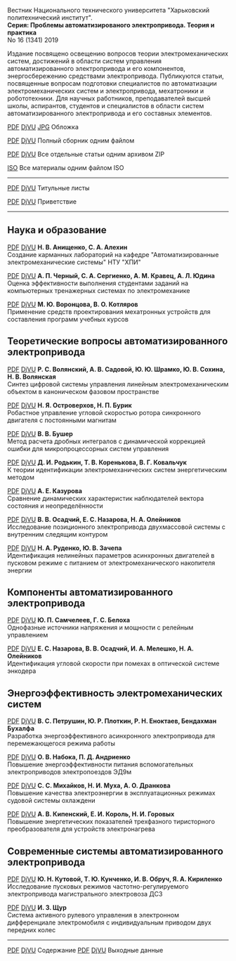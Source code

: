 Вестник Национального технического университета "Харьковский политехнический институт".  
**Серия: Проблемы автоматизированого электропривода. Теория и практика**  
No 16 (1341) 2019

Издание посвящено освещению вопросов теории электромеханических систем,
достижений в области систем управления автоматизированного
электропривода и его компонентов, энергосбережению средствами
электропривода. Публикуются статьи, посвященные вопросам подготовки
специалистов по автоматизации электромеханических систем и
электропривода, мехатроники и робототехники. Для научных работников,
преподавателей высшей школы, аспирантов, студентов и специалистов в
области систем автоматизированного электропривода и его составных элементов.

[PDF][CoverPDF] [DjVU][CoverDjVU] [JPG][CoverJPG] Обложка

[PDF][fullPDF] [DjVU][fullDjVU] Полный сборник одним файлом

[PDF][zipPDF] [DjVU][zipDjVU] Все отдельные статьи одним архивом ZIP

[ISO][isoALL] Все материалы одним файлом ISO

---

[PDF][p001] [DjVU][d001]   Титульные листы

[PDF][p00] [DjVU][d00]   Приветствие

---

## Наука и образование ##

[PDF][p01] [DjVU][d01] **Н. В. Анищенко, С. А. Алехин**  
Создание карманных лабораторий на кафедре "Автоматизированные электромеханические системы" НТУ "ХПИ"

[PDF][p02] [DjVU][d02] **А. П. Черный, С. А. Сергиенко, А. М. Кравец, А. Л. Юдина**  
Оценка эффективности выполнения студентами заданий на компьютерных тренажерных системах по электромеханике

[PDF][p03] [DjVU][d03]  **М. Ю. Воронцова, В. О. Котляров**  
Применение средств проектирования мехатронных устройств для составления программ учебных курсов

## Теоретические вопросы автоматизированного электропривода ##

[PDF][p04] [DjVU][d04] **Р. С. Волянский, А. В. Садовой, Ю. Ю. Шрамко, Ю. В. Сохина, Н. В. Волянская**  
Синтез цифровой системы управления линейным электромеханическим объектом в каноническом фазовом пространстве

[PDF][p05] [DjVU][d05] **Н. Я. Островерхов, Н. П. Бурик**  
Робастное управление угловой скоростью ротора синхронного двигателя с постоянными магнитам

[PDF][p06] [DjVU][d06] **В. В. Бушер**  
Метод расчета дробных интегралов с динамической коррекцией ошибки для микропроцессорных систем управления

[PDF][p07] [DjVU][d07] **Д. И. Родькин, Т. В. Коренькова, В. Г. Ковальчук**  
К теории идентификации электромеханических систем энергетическим методом

[PDF][p08] [DjVU][d08] **А. Е. Казурова**  
Сравнение динамических характеристик наблюдателей вектора состояния и неопределённости

[PDF][p09] [DjVU][d09] **В. В. Осадчий, Е. С. Назарова, Н. А. Олейников**  
Исследование позиционного электропривода двухмассовой системы с внутренним следящим контуром

[PDF][p10] [DjVU][d10] **Н. А. Руденко, Ю. В. Зачепа**  
Идентификация нелинейных параметров асинхронных двигателей в пусковом режиме с питанием от электромеханического накопителя энергии

## Компоненты автоматизированного электропривода ##

[PDF][p11] [DjVU][d11] **Ю. П. Самчелеев, Г. С. Белоха**  
Однофазные источники напряжения и мощности с релейным управлением

[PDF][p12] [DjVU][d12] **Е. С. Назарова, В. В. Осадчий, И. А. Мелешко, Н. А. Олейников**  
Идентификация угловой скорости при помехах в оптической системе энкодера

## Энергоэффективность электромеханических систем ##

[PDF][p13] [DjVU][d13] **В. С. Петрушин, Ю. Р. Плоткин, Р. Н. Еноктаев, Бендахман Бухалфа**  
Разработка энергоэффективного асинхронного электропривода для перемежающегося режима работы

[PDF][p14] [DjVU][d14] **О. В. Набока, П. Д. Андриенко**  
Повышение энергоэффективности питания вспомогательных электроприводов электропоездов ЭД9м

[PDF][p15] [DjVU][d15] **С. С. Михайков, Н. И. Муха, А. О. Дранкова**  
Повышение качества электроэнергии в эксплуатационных режимах судовой системы охлаждени

[PDF][p16] [DjVU][d16] **А. В. Кипенский, Е. И. Король, Н. И. Горовых**  
Повышение энергетических показателей трехфазного тиристорного преобразователя для устройств электронагрева

## Современные системы автоматизированного электропривода ##

[PDF][p17] [DjVU][d17] **Ю. Н. Кутовой, Т. Ю. Кунченко, И. В. Обруч, Я. А. Кириленко**  
Исследование пусковых режимов частотно-регулируемого электропривода магистрального электровоза ДС3

[PDF][p18] [DjVU][d18] **И. З. Щур**  
Система активного рулевого управления в электронном дифференциале электромобиля с индивидуальным приводом двух передних колес

---
[PDF][p19] [DjVU][d19] Содержание
[PDF][p20] [DjVU][d20] Выходные данные

[CoverPDF]: paep2019_16_1341_cover.pdf
[CoverDjVU]: paep2019_16_1341_cover.djvu
[CoverJPG]: paep2019_16_1341_cover.jpg
[fullPDF]: paep2019_16_1341.pdf
[fullDjVU]: paep2019_16_1341.djvu
[zipPDF]: paep2019_16_1341_pdf.zip
[zipDjVU]: paep2019_16_1341_djvu.zip
[isoALL]: paep2019_16_1341.iso
[p001]: pdf/00_1_Титул.pdf
[d001]: djvu/00_1_Титул.djvu
[p00]: pdf/00_Приветствие.pdf
[d00]: djvu/00_Приветствие.djvu
[p01]: pdf/01_Анищенко_Алехин.pdf
[d01]: djvu/01_Анищенко_Алехин.djvu
[p02]: pdf/02_Черный_Сергиенко_Кравец_Юдина.pdf
[d02]: djvu/02_Черный_Сергиенко_Кравец_Юдина.djvu
[p03]: pdf/03_Воронцова_Котляров.pdf
[d03]: djvu/03_Воронцова_Котляров.djvu
[p04]: pdf/04_Волянский_Садовой_Шрамко_Сохина_Волянская.pdf
[d04]: djvu/04_Волянский_Садовой_Шрамко_Сохина_Волянская.djvu
[p05]: pdf/05_Островерхов_Бурик.pdf
[d05]: djvu/05_Островерхов_Бурик.djvu
[p06]: pdf/06_Бушер.pdf
[d06]: djvu/06_Бушер.djvu
[p07]: pdf/07_Родькин_Коренькова_Ковальчук.pdf
[d07]: djvu/07_Родькин_Коренькова_Ковальчук.djvu
[p08]: pdf/08_Казурова.pdf
[d08]: djvu/08_Казурова.djvu
[p09]: pdf/09_Осадчий_Назарова_Олейников.pdf
[d09]: djvu/09_Осадчий_Назарова_Олейников.djvu
[p10]: pdf/10_Руденко_Зачепа.pdf
[d10]: djvu/10_Руденко_Зачепа.djvu
[p11]: pdf/11_Самчелеев_Белоха.pdf
[d11]: djvu/11_Самчелеев_Белоха.djvu
[p12]: pdf/12_Назарова_Осадчий_Мелешко_Олейников.pdf
[d12]: djvu/12_Назарова_Осадчий_Мелешко_Олейников.djvu
[p13]: pdf/13_Петрушин_Плоткин_Еноктаев_БендахманБухалфа.pdf
[d13]: djvu/13_Петрушин_Плоткин_Еноктаев_БендахманБухалфа.djvu
[p14]: pdf/14_Набока_Андриенко.pdf
[d14]: djvu/14_Набока_Андриенко.djvu
[p15]: pdf/15_Михайков_Муха_Дранкова.pdf
[d15]: djvu/15_Михайков_Муха_Дранкова.djvu
[p16]: pdf/16_Кипенский_Король_Горовых.pdf
[d16]: djvu/16_Кипенский_Король_Горовых.djvu
[p17]: pdf/17_Кутовой_Кунченко_Обруч_Кириленко.pdf
[d17]: djvu/17_Кутовой_Кунченко_Обруч_Кириленко.djvu
[p18]: pdf/18_Щур.pdf
[d18]: djvu/18_Щур.djvu
[p19]: pdf/19_Содержание.pdf
[d19]: djvu/19_Содержание.djvu
[p20]: pdf/20_Выходные_данные.pdf
[d20]: djvu/20_Выходные_данные.djvu
